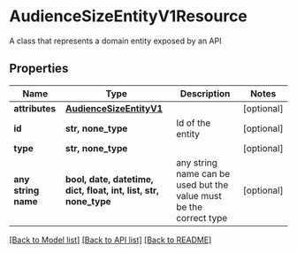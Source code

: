 # AudienceSizeEntityV1Resource

A class that represents a domain entity exposed by an API

## Properties
Name | Type | Description | Notes
------------ | ------------- | ------------- | -------------
**attributes** | [**AudienceSizeEntityV1**](AudienceSizeEntityV1.md) |  | [optional] 
**id** | **str, none_type** | Id of the entity | [optional] 
**type** | **str, none_type** |  | [optional] 
**any string name** | **bool, date, datetime, dict, float, int, list, str, none_type** | any string name can be used but the value must be the correct type | [optional]

[[Back to Model list]](../README.md#documentation-for-models) [[Back to API list]](../README.md#documentation-for-api-endpoints) [[Back to README]](../README.md)


